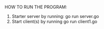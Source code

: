 HOW TO RUN THE PROGRAM:

1. Starter server by running: go run server.go
2. Start client(s) by running go run client1.go